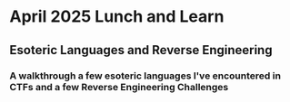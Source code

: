 # April 2025 Lunch and Learn

## Esoteric Languages and Reverse Engineering

### A walkthrough a few esoteric languages I've encountered in CTFs and a few Reverse Engineering Challenges


